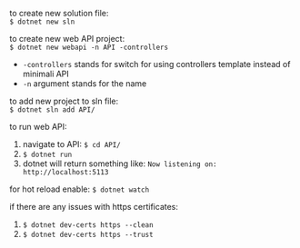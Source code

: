 to create new solution file: \
`$ dotnet new sln`

to create new web API project: \
`$ dotnet new webapi -n API -controllers`
* `-controllers` stands for switch for using controllers template instead of minimali API
* `-n` argument stands for the name

to add new project to sln file: \
`$ dotnet sln add API/`

to run web API:
1. navigate to API: `$ cd API/`
2. `$ dotnet run`
3. dotnet will return something like: `Now listening on: http://localhost:5113`

for hot reload enable:
`$ dotnet watch`

if there are any issues with https certificates:
1. `$ dotnet dev-certs https --clean`
2. `$ dotnet dev-certs https --trust`